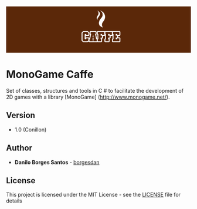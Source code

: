![MonoGame.Caffe Logo](Logos/banner_800.png)

# MonoGame Caffe

Set of classes, structures and tools in C # to facilitate the development of 2D games with a library [MonoGame] (http://www.monogame.net/).


## Version

* 1.0 (Conillon)

## Author

* **Danilo Borges Santos** - [borgesdan](https://github.com/borgesdan)

## License

This project is licensed under the MIT License - see the [LICENSE](LICENSE) file for details